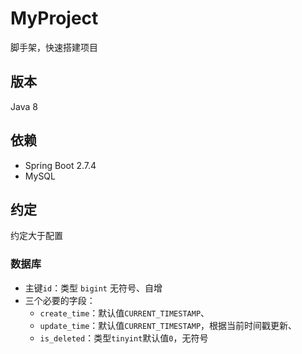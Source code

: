 # MyProject

脚手架，快速搭建项目

## 版本

Java 8

## 依赖

- Spring Boot 2.7.4
- MySQL

## 约定

约定大于配置

### 数据库

- 主键`id`：类型 `bigint` 无符号、自增
- 三个必要的字段：
    - `create_time`：默认值`CURRENT_TIMESTAMP`、
    - `update_time`：默认值`CURRENT_TIMESTAMP`，根据当前时间戳更新、
    - `is_deleted`：类型`tinyint`默认值`0`，无符号